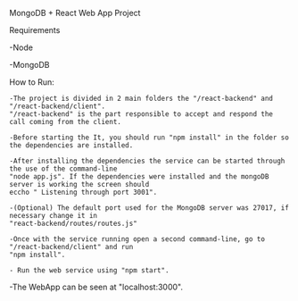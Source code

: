 MongoDB + React Web App Project

Requirements

-Node

-MongoDB


How to Run:

	-The project is divided in 2 main folders the "/react-backend" and "/react-backend/client".
 	"/react-backend" is the part responsible to accept and respond the call coming from the client. 
 
	-Before starting the It, you should run "npm install" in the folder so the dependencies are installed.
	
	-After installing the dependencies the service can be started through the use of the command-line
	"node app.js". If the dependencies were installed and the mongoDB server is working the screen should 
	eccho " Listening through port 3001".
	
	-(Optional) The default port used for the MongoDB server was 27017, if necessary change it in 
	"react-backend/routes/routes.js"
	
	-Once with the service running open a second command-line, go to "/react-backend/client" and run 
	"npm install".

	- Run the web service using "npm start".

-The WebApp can be seen at "localhost:3000".
